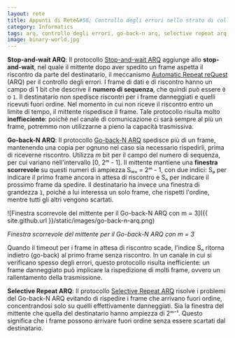 ```yaml
---
layout: rete
title: Appunti di Rete&#58; Controllo degli errori nello strato di collegamento
category: Informatics
tags: arq, controllo degli errori, go-back-n arq, selective repeat arq, stop-and-wait, stop-and-wait arq
image: binary-world.jpg
---
```

**Stop-and-wait ARQ**: Il protocollo [Stop-and-wait ARQ](https://en.wikipedia.org/wiki/Stop-and-wait_ARQ) aggiunge allo **stop-and-wait**, nel quale il mittente dopo aver spedito un frame aspetta il riscontro da parte del destinatario, il meccanismo [Automatic Repeat reQuest](https://it.wikipedia.org/wiki/Automatic_repeat_request) (ARQ) per il controllo degli errori. I frame di dati e di riscontro hanno un campo di 1 bit che descrive il **numero di sequenza**, che quindi può essere `0` o `1`. Il destinatario non spedisce riscontri per i frame danneggiati e quelli ricevuti fuori ordine. Nel momento in cui non riceve il riscontro entro un limite di tempo, il mittente rispedisce il frame. Tale protocollo risulta molto **ineffieciente**: poiché nel canale di comunicazione ci sarà sempre al più un frame, potremmo non utilizzarne a pieno la capacità trasmissiva.

**Go-back-N ARQ**: Il protocollo [Go-back-N ARQ](https://en.wikipedia.org/wiki/Go-Back-N_ARQ) spedisce più di un frame, mantenendo una copia per ognuno nel caso sia necessario rispedirli, prima di riceverne riscontro. Utilizza _m_ bit per il campo del numero di sequenza, per cui variano nell'intervallo [0, 2ᵐ - 1]. Il mittente mantiene una **finestra scorrevole** su questi numeri di ampiezza Sₗₑₙ = 2ᵐ - 1, con due indici: Sₚ per indicare il primo frame ancora in attesa di riscontro e Sₙ per indicare il prossimo frame da spedire. Il destinatario ha invece una finestra di grandezza `1`, poiché a lui interessa un solo frame, che rispetti l'ordine, mentre tutti gli altri vengono scartati.

![Finestra scorrevole del mittente per il Go-back-N ARQ con m = 3]({{ site.github.url }}/static/images/go-back-n-arq.png)

*Finestra scorrevole del mittente per il Go-back-N ARQ con m = 3*

Quando il timeout per i frame in attesa di riscontro scade, l'indice Sₙ ritorna indietro (go-back) al primo frame senza riscontro. In un canale in cui si verificano spesso degli errori, questo protocollo risulta inefficiente: un frame danneggiato può implicare la rispedizione di molti frame, ovvero un rallentamento della trasmissione.

**Selective Repeat ARQ**: Il protocollo [Selective Repeat ARQ](https://en.wikipedia.org/wiki/Selective_Repeat_ARQ) risolve i problemi del Go-back-N ARQ evitando di rispedire i frame che arrivano fuori ordine, concentrandosi solo su quelli effettivamente danneggiati. Sia la finestra del mittente che quella del destinatario hanno ampiezza di 2ᵐ⁻¹. Questo significa che i frame possono arrivare fuori ordine senza essere scartati dal destinatario.
